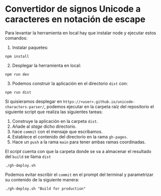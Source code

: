 # Convertidor de signos Unicode a caracteres en notación de escape

Para levantar la herramienta en local hay que instalar node y ejecutar estos comandos:

1. Instalar paquetes:

```
npm install
```

2. Desplegar la herramienta en local:

```
npm run dev
```

3. Podemos construir la aplicación en el directorio `dist` con:

```
npm run dist
```

Si quisieramos desplegar en `https://<user>.github.io/unicode-characters-parser/`, podemos ejecutar en la carpeta raíz del repositorio el siguiente script que realiza las siguientes tareas:

1. Construye la aplicación en la carpeta `dist`.
2. Añade al _stage_ dicho directorio.
3. hace `commit` con el mensaje que escribamos.
4. Establece el contenido del directorio en la rama `gh-pages`.
5. Hace un `push` a la rama `main` para tener ambas ramas coordinadas.

El _script_ cuenta con que la carpeta donde se va a almacenar el resultado del `build` se llama `dist`

```
./gh-deploy.sh
```

Podemos evitar escribir el `commit` en el prompt del terminal y parametrizar su contenido de la siguiente manera:

```
./gh-deploy.sh "Build for production"
```

